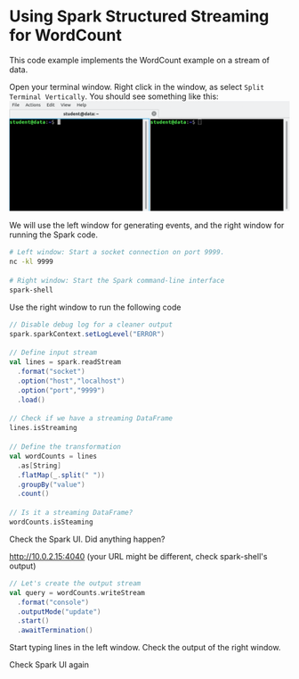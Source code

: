 # Using Spark Structured Streaming for WordCount

This code example implements the WordCount example on a stream of data.

Open your terminal window. Right click in the window, as select `Split Terminal Vertically`.
You should see something like this:
![Split Window](img/split.png)

We will use the left window for generating events, and the right window for running the Spark code.

```bash
# Left window: Start a socket connection on port 9999.
nc -kl 9999

# Right window: Start the Spark command-line interface
spark-shell
```

Use the right window to run the following code

```scala
// Disable debug log for a cleaner output
spark.sparkContext.setLogLevel("ERROR")

// Define input stream
val lines = spark.readStream
  .format("socket")
  .option("host","localhost")
  .option("port","9999")
  .load()
  
// Check if we have a streaming DataFrame
lines.isStreaming

// Define the transformation
val wordCounts = lines
  .as[String]
  .flatMap(_.split(" "))
  .groupBy("value")
  .count()
  
// Is it a streaming DataFrame?
wordCounts.isSteaming
```

Check the Spark UI. Did anything happen?

http://10.0.2.15:4040 (your URL might be different, check spark-shell's output)

```scala
// Let's create the output stream
val query = wordCounts.writeStream
  .format("console")
  .outputMode("update")
  .start()
  .awaitTermination()
```

Start typing lines in the left window. Check the output of the right window.

Check Spark UI again
